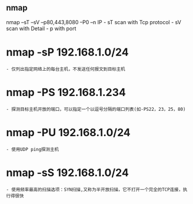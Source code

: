 ## nmap
 nmap –sT –sV –p80,443,8080 –P0 –n IP
    - sT scan with Tcp protocol
    - sV scan with Detail
    - p with port
# nmap -sP 192.168.1.0/24   
    - 仅列出指定网络上的每台主机，不发送任何报文到目标主机
# nmap -PS 192.168.1.234 
    - 探测目标主机开放的端口，可以指定一个以逗号分隔的端口列表(如-PS22，23，25，80)
# nmap -PU 192.168.1.0/24   
    - 使用UDP ping探测主机  
# nmap -sS 192.168.1.0/24     
    - 使用频率最高的扫描选项：SYN扫描,又称为半开放扫描，它不打开一个完全的TCP连接，执行得很快